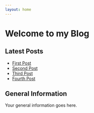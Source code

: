 ```yaml
---
layout: home
---
```

<div class="home">
  <h1>Welcome to my Blog</h1>

  <section class="latest-posts">
    <h2>Latest Posts</h2>
    <ul>
      <li><a href="First_Post.md">First Post</a></li>
      <li><a href="/second_post">Second Post</a></li>
      <li><a href="/third_post">Third Post</a></li>
      <li><a href="/fourth_post">Fourth Post</a></li>
    </ul>
  </section>

  <section class="general-info">
    <h2>General Information</h2>
    <p>Your general information goes here.</p>
  </section>
</div>
